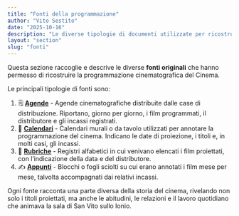 ```yaml
---
title: "Fonti della programmazione"
author: "Vito Sestito"
date: "2025-10-16"
description: "Le diverse tipologie di documenti utilizzate per ricostruire la programmazione del Cinema Teatro Sestito."
layout: "section"
slug: "fonti"
---
```

Questa sezione raccoglie e descrive le diverse **fonti originali** che hanno permesso di ricostruire la programmazione cinematografica del Cinema.

Le principali tipologie di fonti sono:

1. 🗒️ **[Agende](/categories/agende/)** - Agende cinematografiche distribuite dalle case di distribuzione. Riportano, giorno per giorno, i film programmati, il distributore e gli incassi registrati.
2. 📰 **[Calendari](/categories/calendari/)** - Calendari murali o da tavolo utilizzati per annotare la programmazione del cinema. Indicano le date di proiezione, i titoli e, in molti casi, gli incassi.
3. 📅  **[Rubriche](/categories/rubriche/)** - Registri alfabetici in cui venivano elencati i film proiettati, con l’indicazione della data e del distributore.
4. ✍️  **[Appunti](/categories/appunti/)** - Blocchi o fogli sciolti su cui erano annotati i film mese per mese, talvolta accompagnati dai relativi incassi.

Ogni fonte racconta una parte diversa della storia del cinema, rivelando non solo i titoli proiettati, ma anche le abitudini, le relazioni e il lavoro quotidiano che animava la sala di San Vito sullo Ionio.